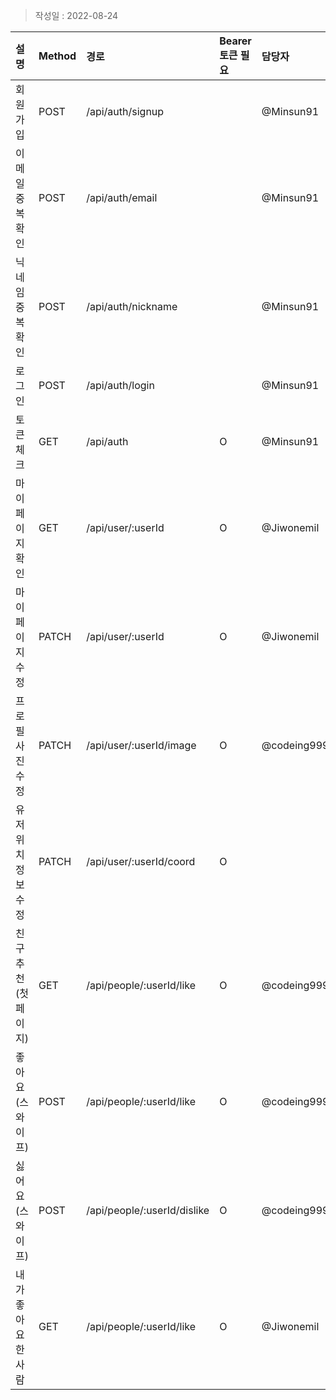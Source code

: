 > 작성일 : 2022-08-24

| 설명                 | Method | 경로                        | Bearer 토큰 필요 | 담당자      |
| :------------------- | :----- | :-------------------------- | :--------------- | :---------- |
| 회원가입             | POST   | /api/auth/signup            |                  | @Minsun91   |
| 이메일 중복 확인     | POST   | /api/auth/email             |                  | @Minsun91   |
| 닉네임 중복 확인     | POST   | /api/auth/nickname          |                  | @Minsun91   |
| 로그인               | POST   | /api/auth/login             |                  | @Minsun91   |
| 토큰 체크            | GET    | /api/auth                   | O                | @Minsun91   |
| 마이 페이지 확인     | GET    | /api/user/:userId           | O                | @Jiwonemil  |
| 마이 페이지 수정     | PATCH  | /api/user/:userId           | O                | @Jiwonemil  |
| 프로필 사진 수정     | PATCH  | /api/user/:userId/image     | O                | @codeing999 |
| 유저 위치 정보 수정  | PATCH  | /api/user/:userId/coord     | O                |             |
| 친구 추천 (첫페이지) | GET    | /api/people/:userId/like    | O                | @codeing999 |
| 좋아요 (스와이프)    | POST   | /api/people/:userId/like    | O                | @codeing999 |
| 싫어요 (스와이프)    | POST   | /api/people/:userId/dislike | O                | @codeing999 |
| 내가 좋아요한 사람   | GET    | /api/people/:userId/like    | O                | @Jiwonemil  |
